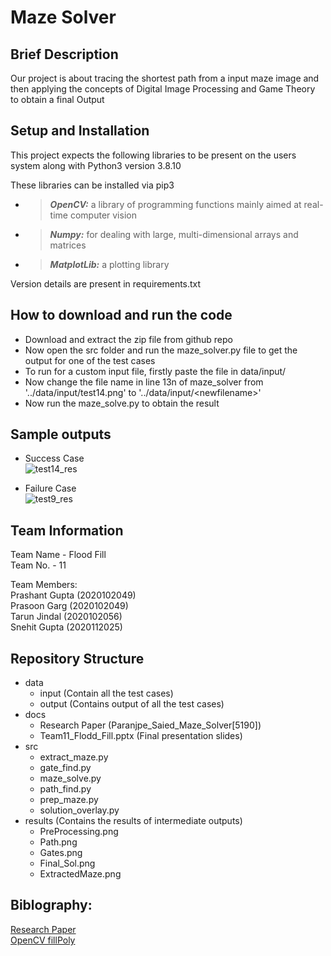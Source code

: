 # Maze Solver

## Brief Description
Our project is about tracing the shortest path from a input maze image and then applying the concepts of Digital Image Processing and Game Theory to obtain a final Output


## Setup and Installation
This project expects the following libraries to be present on the users system along with Python3 version 3.8.10

These libraries can be installed via pip3

* > **_OpenCV:_** a library of programming functions mainly aimed at real-time computer vision <br>
* > **_Numpy:_** for dealing with large, multi-dimensional arrays and matrices <br>
* > **_MatplotLib:_** a plotting library

Version details are present in requirements.txt

## How to download and run the code
* Download and extract the zip file from github repo <br>
* Now open the src folder and run the maze_solver.py file to get the output for one of the test cases
* To run for a custom input file, firstly paste the file in data/input/
* Now change the file name in line 13n of maze_solver from '../data/input/test14.png' to '../data/input/\<newfilename\>'
* Now run the maze_solve.py to obtain the result

## Sample outputs
* Success Case <br>
![test14_res](https://user-images.githubusercontent.com/82945846/204342411-28a68916-11d2-4cde-ae3d-a22eebf961c9.png) <br>

* Failure Case <br>
![test9_res](https://user-images.githubusercontent.com/82945846/204343034-d9407109-585c-4b07-ab11-4a72b1d9c900.png)

## Team Information

Team Name - Flood Fill <br>
Team No. - 11 <br>

Team Members: <br>
Prashant Gupta (2020102049) <br>
Prasoon Garg (2020102049) <br>
Tarun Jindal (2020102056) <br> 
Snehit Gupta (2020112025) <br>

## Repository Structure
* data
  * input (Contain all the test cases)
  * output (Contains output of all the test cases)
* docs
  * Research Paper (Paranjpe_Saied_Maze_Solver[5190])
  * Team11_Flodd_Fill.pptx (Final presentation slides)
* src
  * extract_maze.py
  * gate_find.py
  * maze_solve.py
  * path_find.py
  * prep_maze.py
  * solution_overlay.py
* results (Contains the results of intermediate outputs)
  * PreProcessing.png
  * Path.png
  * Gates.png
  * Final_Sol.png
  * ExtractedMaze.png
 

## Biblography:
[Research Paper](https://stacks.stanford.edu/file/druid:yt916dh6570/Paranjpe_Saied_Maze_Solver.pdf) <br>
[OpenCV fillPoly](https://docs.opencv.org/4.x/d6/d6e/group__imgproc__draw.html#ga311160e71d37e3b795324d097cb3a7dc)
